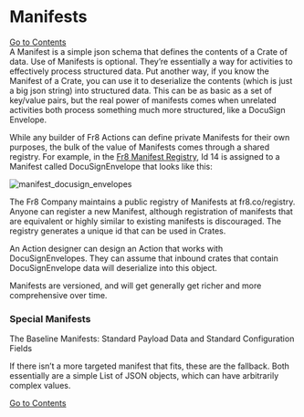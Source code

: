 # Manifests

[Go to Contents](https://github.com/Fr8org/Fr8Core/blob/master/Docs/Home.md)  
A Manifest is a simple json schema that defines the contents of a Crate of data. Use of Manifests is optional. They’re essentially a way for activities to effectively process structured data. Put another way, if you know the Manifest of a Crate, you can use it to deserialize the contents (which is just a big json string) into structured data. This can be as basic as a set of key/value pairs, but the real power of manifests comes when unrelated activities both process something much more structured, like a DocuSign Envelope. 

While any builder of Fr8 Actions can define private Manifests for their own purposes, the bulk of the value of Manifests comes through a shared registry. For example, in the [Fr8 Manifest Registry](https://github.com/Fr8org/Fr8Core/blob/master/Docs/ForDevelopers/RegisteredManifests.md), Id 14 is assigned to a Manifest called DocuSignEnvelope that looks like this:

![manifest_docusign_envelopes](https://github.com/Fr8org/Fr8Core/blob/master/Docs/img/CratesManifest_ManifestDocusignEnvelopes.png) 

The Fr8 Company maintains a public registry of Manifests at fr8.co/registry. Anyone can register a new Manifest, although registration of manifests that are equivalent or highly similar to existing manifests is discouraged. The registry generates a unique id that can be used in Crates.

An Action designer can design an Action that works with DocuSignEnvelopes. They can assume that inbound crates that contain DocuSignEnvelope data will deserialize into this object.

Manifests are versioned, and will get generally get richer and more comprehensive over time.

 

### Special Manifests

The Baseline Manifests: Standard Payload Data and Standard Configuration Fields

If there isn’t a more targeted manifest that fits, these are the fallback. Both essentially are a simple List of JSON objects, which can have arbitrarily complex values.

[Go to Contents](https://github.com/Fr8org/Fr8Core/blob/master/Docs/Home.md) 
